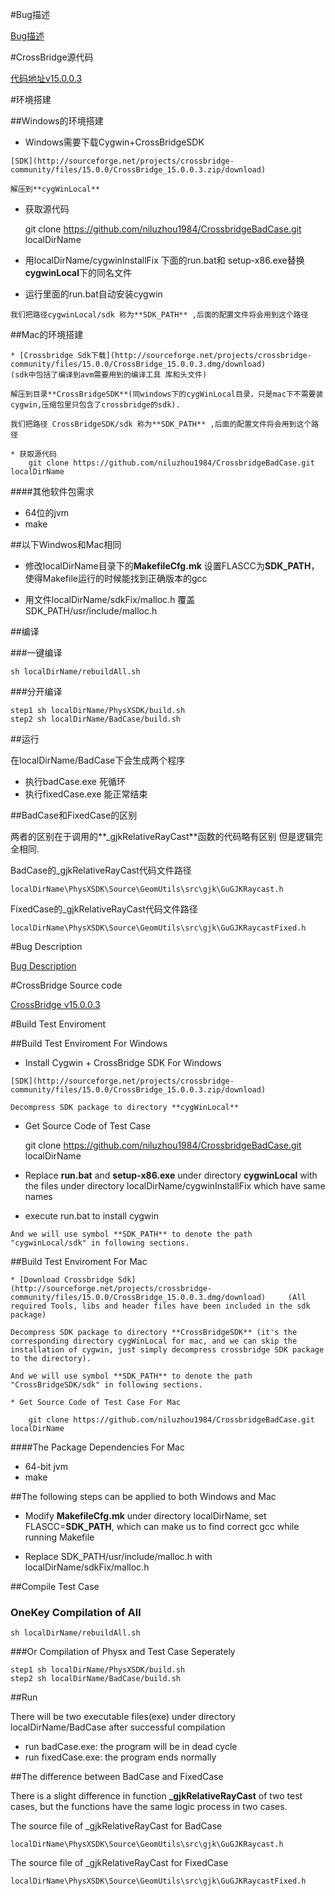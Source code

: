 
   
#Bug描述

[Bug描述](https://github.com/shawn11ZX/crossbridge-bug)

#CrossBridge源代码

[代码地址v15.0.0.3](https://github.com/crossbridge-community/crossbridge/tree/v15.0.0.3) 


#环境搭建

##Windows的环境搭建

   * Windows需要下载Cygwin+CrossBridgeSDK

   	[SDK](http://sourceforge.net/projects/crossbridge-community/files/15.0.0/CrossBridge_15.0.0.3.zip/download)
    
	解压到**cygWinLocal**

   * 获取源代码
   
		git clone https://github.com/niluzhou1984/CrossbridgeBadCase.git localDirName

   * 用localDirName/cygwinInstallFix 下面的run.bat和 setup-x86.exe替换**cygwinLocal**下的同名文件

   * 运行里面的run.bat自动安装cygwin
   
	我们把路径cygwinLocal/sdk 称为**SDK_PATH** ,后面的配置文件将会用到这个路径

##Mac的环境搭建


    * [Crossbridge Sdk下载](http://sourceforge.net/projects/crossbridge-community/files/15.0.0/CrossBridge_15.0.0.3.dmg/download)          (sdk中包括了编译到avm需要用到的编译工具 库和头文件) 
    
    解压到目录**CrossBridgeSDK**(同windows下的cygWinLocal目录，只是mac下不需要装cygwin,压缩包里只包含了crossbridge的sdk).

	我们把路径 CrossBridgeSDK/sdk 称为**SDK_PATH** ,后面的配置文件将会用到这个路径
	
    * 获取源代码
		git clone https://github.com/niluzhou1984/CrossbridgeBadCase.git localDirName
		
####其他软件包需求
   * 64位的jvm
   * make
   
##以下Windwos和Mac相同


* 修改localDirName目录下的**MakefileCfg.mk** 设置FLASCC为**SDK_PATH**，使得Makefile运行的时候能找到正确版本的gcc

* 用文件localDirName/sdkFix/malloc.h 覆盖 SDK_PATH/usr/include/malloc.h



##编译

###一键编译

	sh localDirName/rebuildAll.sh
###分开编译

	step1 sh localDirName/PhysXSDK/build.sh
	step2 sh localDirName/BadCase/build.sh


##运行

在localDirName/BadCase下会生成两个程序

* 执行badCase.exe 死循环
* 执行fixedCase.exe 能正常结束


##BadCase和FixedCase的区别

两者的区别在于调用的**_gjkRelativeRayCast**函数的代码略有区别 但是逻辑完全相同.

BadCase的_gjkRelativeRayCast代码文件路径
	
	localDirName\PhysXSDK\Source\GeomUtils\src\gjk\GuGJKRaycast.h

FixedCase的_gjkRelativeRayCast代码文件路径
    
	localDirName\PhysXSDK\Source\GeomUtils\src\gjk\GuGJKRaycastFixed.h




#Bug Description

[Bug Description](https://github.com/shawn11ZX/crossbridge-bug)


#CrossBridge Source code

[CrossBridge v15.0.0.3](https://github.com/crossbridge-community/crossbridge/tree/v15.0.0.3) 

#Build Test Enviroment

##Build Test Enviroment For Windows

   * Install Cygwin + CrossBridge SDK For Windows

   	[SDK](http://sourceforge.net/projects/crossbridge-community/files/15.0.0/CrossBridge_15.0.0.3.zip/download) 

	Decompress SDK package to directory **cygWinLocal** 

   * Get Source Code of Test Case
  
		git clone https://github.com/niluzhou1984/CrossbridgeBadCase.git localDirName

   * Replace **run.bat** and **setup-x86.exe** under directory **cygwinLocal** with the files under directory localDirName/cygwinInstallFix which have same names
    
   * execute run.bat to install cygwin 
   
	And we will use symbol **SDK_PATH** to denote the path "cygwinLocal/sdk" in following sections.

##Build Test Enviroment For Mac


    * [Download Crossbridge Sdk](http://sourceforge.net/projects/crossbridge-community/files/15.0.0/CrossBridge_15.0.0.3.dmg/download)     (All required Tools, libs and header files have been included in the sdk package)

    Decompress SDK package to directory **CrossBridgeSDK** (it's the corresponding directory cygWinLocal for mac, and we can skip the installation of cygwin, just simply decompress crossbridge SDK package to the directory).

	And we will use symbol **SDK_PATH** to denote the path "CrossBridgeSDK/sdk" in following sections.
	
    * Get Source Code of Test Case For Mac 

		git clone https://github.com/niluzhou1984/CrossbridgeBadCase.git localDirName
		
####The Package Dependencies For Mac
   * 64-bit jvm
   * make
   
##The following steps can be applied to both Windows and Mac

* Modify **MakefileCfg.mk** under directory localDirName, set FLASCC=**SDK_PATH**, which can make us to find correct gcc while running Makefile

* Replace SDK_PATH/usr/include/malloc.h with localDirName/sdkFix/malloc.h 


##Compile Test Case

### OneKey Compilation of All

	sh localDirName/rebuildAll.sh
###Or Compilation of Physx and Test Case Seperately

	step1 sh localDirName/PhysXSDK/build.sh
	step2 sh localDirName/BadCase/build.sh


##Run

There will be two executable files(exe) under directory localDirName/BadCase after successful compilation

* run badCase.exe: the program will be in dead cycle
* run fixedCase.exe: the program ends normally


##The difference between BadCase and FixedCase

There is a slight difference in function **_gjkRelativeRayCast** of two test cases, but the functions have the same logic process in two cases.

The source file of _gjkRelativeRayCast for BadCase 
	
	localDirName\PhysXSDK\Source\GeomUtils\src\gjk\GuGJKRaycast.h

The source file of _gjkRelativeRayCast for FixedCase
    
	localDirName\PhysXSDK\Source\GeomUtils\src\gjk\GuGJKRaycastFixed.h
